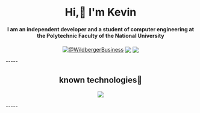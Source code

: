 <div align="center">
<h1 align="center">Hi,🗿 I'm Kevin</h1>
<h4 align="center">I am an independent developer and a student of computer engineering at the Polytechnic Faculty of the National University </h4>
</div>
<p align="center">
<a href="https://www.youtube.com/@WildbergerBusiness" target="blank"><img align="center" src="https://img.shields.io/badge/YouTube-FF0000?style=for-the-badge&logo=youtube&logoColor=white" alt="@WildbergerBusiness"/></a>
<a href="https://www.linkedin.com/in/kevin-olaf-wildberger-l%C3%B3pez-2a25a3186/" target="blank"><img align="center" src="https://img.shields.io/badge/LinkedIn-0077B5?style=for-the-badge&logo=linkedin&logoColor=white"/></a>
<a href = "mailto:businesswildberger@gmail.com" target="blank"><img align="center" src="https://img.shields.io/badge/Gmail-D14836?style=for-the-badge&logo=gmail&logoColor=white"/></a>
  </p>
-----
<h2 align=center>known technologies🙌</h2>
  <p align="center">
  <a href="https://skillicons.dev">
    <img src="https://skillicons.dev/icons?i=windows,vscode,github,html,js,nodejs,nextjs,react,mysql,mongodb,=12" />
  </a>
</p>
-----

